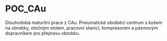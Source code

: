 # POC_CAu
Dlouhodobá maturitní prace z CAu. Pneumatické obráběcí centrum s košem na obrobky, otočným stolem, pracovní stanicí, kompresorem a pásmovým dopravníkem pro přepravu obrobku. 
